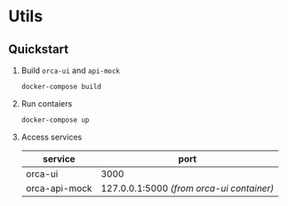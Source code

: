 # Utils

## Quickstart

1. Build `orca-ui` and `api-mock`

   ```sh
   docker-compose build
   ```

2. Run contaiers

   ```sh
   docker-compose up
   ```

3. Access services

   service | port
   --- | ---
   orca-ui | 3000
   orca-api-mock | 127.0.0.1:5000 _(from orca-ui container)_
